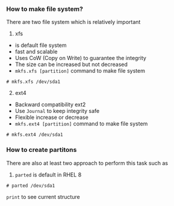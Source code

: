 ### How to make file system?
There are two file system which is relatively important
1. xfs 
  * is default file system
  * fast and scalable
  * Uses CoW (Copy on Write) to guarantee the integrity
  * The size can be increased but not decreased
  * `mkfs.xfs [partition]` command to make file system
  
`# mkfs.xfs /dev/sda1`

2. ext4
  * Backward compatibility ext2
  * Use `Journal` to keep integrity safe
  * Flexible increase or decrease
  * `mkfs.ext4 [partition]` command to make file system
  
`# mkfs.ext4 /dev/sda1`

### How to create partitons
There are also at least two approach to perform this task such as
1. `parted` is default in RHEL 8 

`# parted /dev/sda1`

`print` to see current structure
